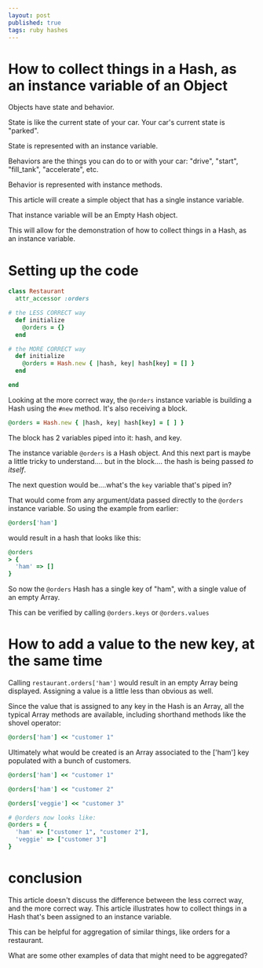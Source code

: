 ```yaml
---
layout: post
published: true
tags: ruby hashes
---
```


# How to collect things in a Hash, as an instance variable of an Object

Objects have state and behavior.

State is like the current state of your car. Your car's current state is "parked".

State is represented with an instance variable.

Behaviors are the things you can do to or with your car: "drive", "start", "fill_tank", "accelerate", etc.

Behavior is represented with instance methods.

This article will create a simple object that has a single instance variable.

That instance variable will be an Empty Hash object.

This will allow for the demonstration of how to collect things in a Hash, as an instance variable.

# Setting up the code

```ruby
class Restaurant
  attr_accessor :orders

# the LESS CORRECT way
  def initialize
    @orders = {}
  end

# the MORE CORRECT way
  def initialize
    @orders = Hash.new { |hash, key| hash[key] = [] }
  end

end
```

Looking at the more correct way, the `@orders` instance variable is building a Hash using the `#new` method. It's also receiving a block.

```ruby
@orders = Hash.new { |hash, key| hash[key] = [ ] }
```

The block has 2 variables piped into it: hash, and key.

The instance variable `@orders` is a Hash object. And this next part is maybe a little tricky to understand.... but in the block.... the hash is being passed _to itself_.

The next question would be....what's the `key` variable that's piped in?

That would come from any argument/data passed directly to the `@orders` instance variable. So using the example from earlier:

```ruby
@orders['ham']
```

would result in a hash that looks like this:

```ruby
@orders
> {
  'ham' => []
}

```

So now the `@orders` Hash has a single key of "ham", with a single value of an empty Array.

This can be verified by calling `@orders.keys` or `@orders.values`

# How to add a value to the new key, at the same time

Calling `restaurant.orders['ham']` would result in an empty Array being displayed. Assigning a value is a little less than obvious as well.

Since the value that is assigned to any key in the Hash is an Array, all the typical Array methods are available, including shorthand methods like the shovel operator:

```ruby
@orders['ham'] << "customer 1"

```

Ultimately what would be created is an Array associated to the ['ham'] key populated with a bunch of customers.

```ruby
@orders['ham'] << "customer 1"

@orders['ham'] << "customer 2"

@orders['veggie'] << "customer 3"

# @orders now looks like:
@orders = {
  'ham' => ["customer 1", "customer 2"],
  'veggie' => ["customer 3"]
}
```

# conclusion

This article doesn't discuss the difference between the less correct way, and the more correct way. This article illustrates how to collect things in a Hash that's been assigned to an instance variable.

This can be helpful for aggregation of similar things, like orders for a restaurant.

What are some other examples of data that might need to be aggregated?
